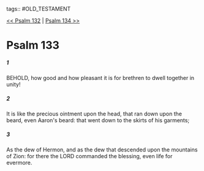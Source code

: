 tags:: #OLD_TESTAMENT

[<< Psalm 132](OLD_TESTAMENT/19_Psalms/Psalm_132.md) | [Psalm 134 >>](OLD_TESTAMENT/19_Psalms/Psalm_134.md)

# Psalm 133

##### 1

BEHOLD, how good and how pleasant it is for brethren to dwell together in unity!

##### 2

It is like the precious ointment upon the head, that ran down upon the beard, even Aaron's beard: that went down to the skirts of his garments;

##### 3

As the dew of Hermon, and as the dew that descended upon the mountains of Zion: for there the LORD commanded the blessing, even life for evermore.
